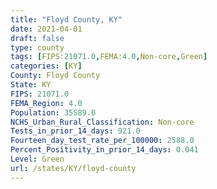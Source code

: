 ```yaml
---
title: "Floyd County, KY"
date: 2021-04-01
draft: false
type: county
tags: [FIPS:21071.0,FEMA:4.0,Non-core,Green]
categories: [KY]
County: Floyd County
State: KY
FIPS: 21071.0
FEMA_Region: 4.0
Population: 35589.0
NCHS_Urban_Rural_Classification: Non-core
Tests_in_prior_14_days: 921.0
Fourteen_day_test_rate_per_100000: 2588.0
Percent_Positivity_in_prior_14_days: 0.041
Level: Green
url: /states/KY/floyd-county
---
```



